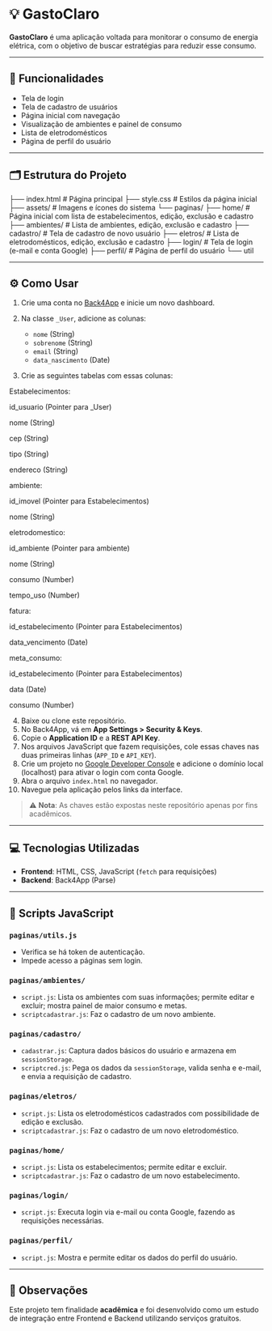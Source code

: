 # 💡 GastoClaro

**GastoClaro** é uma aplicação voltada para monitorar o consumo de energia elétrica, com o objetivo de buscar estratégias para reduzir esse consumo.

---

## 🚀 Funcionalidades

- Tela de login  
- Tela de cadastro de usuários  
- Página inicial com navegação  
- Visualização de ambientes e painel de consumo  
- Lista de eletrodomésticos  
- Página de perfil do usuário  

---

## 🗂️ Estrutura do Projeto

├── index.html # Página principal
├── style.css # Estilos da página inicial
├── assets/ # Imagens e ícones do sistema
└── paginas/
  ├── home/ # Página inicial com lista de estabelecimentos, edição, exclusão e cadastro
  ├── ambientes/ # Lista de ambientes, edição, exclusão e cadastro
  ├── cadastro/ # Tela de cadastro de novo usuário
  ├── eletros/ # Lista de eletrodomésticos, edição, exclusão e cadastro
  ├── login/ # Tela de login (e-mail e conta Google)
  ├── perfil/ # Página de perfil do usuário
  └── util


---

## ⚙️ Como Usar

1. Crie uma conta no [Back4App](https://www.back4app.com) e inicie um novo dashboard.  
2. Na classe `_User`, adicione as colunas:
   - `nome` (String)
   - `sobrenome` (String)
   - `email` (String)
   - `data_nascimento` (Date)

3. Crie as seguintes tabelas com essas colunas:

Estabelecimentos:

id_usuario (Pointer para _User)

nome (String)

cep (String)

tipo (String)

endereco (String)

ambiente:

id_imovel (Pointer para Estabelecimentos)

nome (String)

eletrodomestico:

id_ambiente (Pointer para ambiente)

nome (String)

consumo (Number)

tempo_uso (Number)

fatura:

id_estabelecimento (Pointer para Estabelecimentos)

data_vencimento (Date)

meta_consumo:

id_estabelecimento (Pointer para Estabelecimentos)

data (Date)

consumo (Number)


4. Baixe ou clone este repositório.  
5. No Back4App, vá em **App Settings > Security & Keys**.  
6. Copie o **Application ID** e a **REST API Key**.  
7. Nos arquivos JavaScript que fazem requisições, cole essas chaves nas duas primeiras linhas (`APP_ID` e `API_KEY`).  
8. Crie um projeto no [Google Developer Console](https://console.developers.google.com/) e adicione o domínio local (localhost) para ativar o login com conta Google.  
9. Abra o arquivo `index.html` no navegador.  
10. Navegue pela aplicação pelos links da interface.  

> ⚠️ **Nota**: As chaves estão expostas neste repositório apenas por fins acadêmicos.

---

## 💻 Tecnologias Utilizadas

- **Frontend**: HTML, CSS, JavaScript (`fetch` para requisições)  
- **Backend**: Back4App (Parse)

---

## 📜 Scripts JavaScript

### `paginas/utils.js`

- Verifica se há token de autenticação.  
- Impede acesso a páginas sem login.

### `paginas/ambientes/`

- `script.js`: Lista os ambientes com suas informações; permite editar e excluir; mostra painel de maior consumo e metas.  
- `scriptcadastrar.js`: Faz o cadastro de um novo ambiente.

### `paginas/cadastro/`

- `cadastrar.js`: Captura dados básicos do usuário e armazena em `sessionStorage`.  
- `scriptcred.js`: Pega os dados da `sessionStorage`, valida senha e e-mail, e envia a requisição de cadastro.

### `paginas/eletros/`

- `script.js`: Lista os eletrodomésticos cadastrados com possibilidade de edição e exclusão.  
- `scriptcadastrar.js`: Faz o cadastro de um novo eletrodoméstico.

### `paginas/home/`

- `script.js`: Lista os estabelecimentos; permite editar e excluir.  
- `scriptcadastrar.js`: Faz o cadastro de um novo estabelecimento.

### `paginas/login/`

- `script.js`: Executa login via e-mail ou conta Google, fazendo as requisições necessárias.

### `paginas/perfil/`

- `script.js`: Mostra e permite editar os dados do perfil do usuário.

---

## 📌 Observações

Este projeto tem finalidade **acadêmica** e foi desenvolvido como um estudo de integração entre Frontend e Backend utilizando serviços gratuitos.
